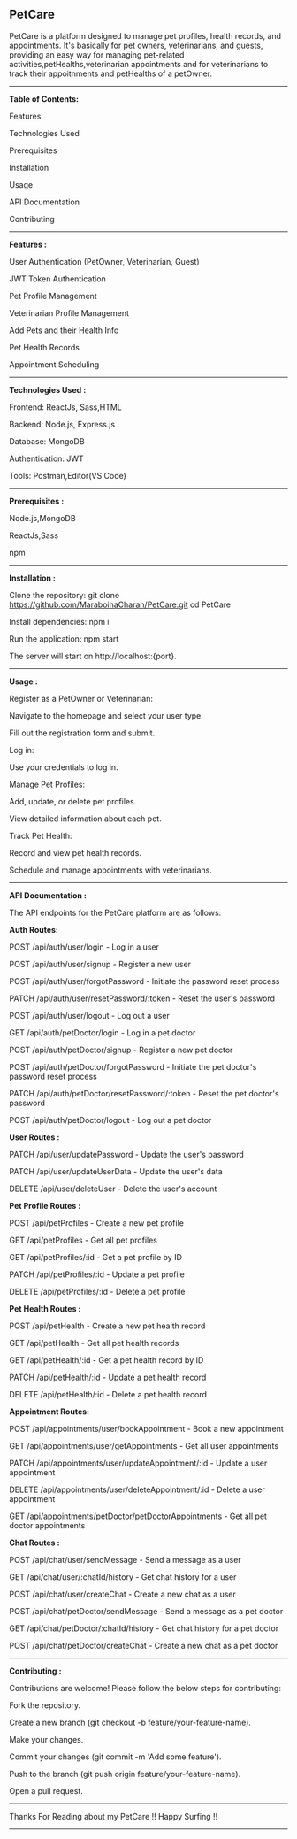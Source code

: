 **PetCare**
-------------------------------------------------------------------------------------------------------------------------------------------------------------------------------------------------------------------------------
PetCare is a  platform designed to manage pet profiles, health records, and appointments. It's basically for pet owners, veterinarians, and guests, providing an easy way for managing pet-related activities,petHealths,veterinarian appointments and for veterinarians to track their appoitnments and petHealths of a petOwner.

-------------------------------------------------------------------------------------------------------------------------------------------------------------------------------------------------------------------------------

**Table of Contents:**

Features 

Technologies Used

Prerequisites

Installation

Usage

API Documentation

Contributing

-------------------------------------------------------------------------------------------------------------------------------------------------------------------------------------------------------------------------------

**Features :**

User Authentication (PetOwner, Veterinarian, Guest)

JWT Token Authentication

Pet Profile Management

Veterinarian Profile Management

Add Pets and their Health Info

Pet Health Records

Appointment Scheduling

-------------------------------------------------------------------------------------------------------------------------------------------------------------------------------------------------------------------------------

**Technologies Used :**

Frontend: ReactJs, Sass,HTML

Backend: Node.js, Express.js

Database: MongoDB

Authentication: JWT

Tools: Postman,Editor(VS Code)

-------------------------------------------------------------------------------------------------------------------------------------------------------------------------------------------------------------------------------

**Prerequisites :**

Node.js,MongoDB

ReactJs,Sass

npm 

-------------------------------------------------------------------------------------------------------------------------------------------------------------------------------------------------------------------------------
 
**Installation :**

Clone the repository: git clone https://github.com/MaraboinaCharan/PetCare.git
cd PetCare

Install dependencies: npm i

Run the application: npm start

The server will start on http://localhost:{port}.

-------------------------------------------------------------------------------------------------------------------------------------------------------------------------------------------------------------------------------

**Usage :**

Register as a PetOwner or Veterinarian:

Navigate to the homepage and select your user type.

Fill out the registration form and submit.

Log in:

Use your credentials to log in.

Manage Pet Profiles:

Add, update, or delete pet profiles.

View detailed information about each pet.

Track Pet Health:

Record and view pet health records.

Schedule and manage appointments with veterinarians.

-------------------------------------------------------------------------------------------------------------------------------------------------------------------------------------------------------------------------------

**API Documentation :**

The API endpoints for the PetCare platform are as follows:

**Auth Routes:**

POST /api/auth/user/login - Log in a user

POST /api/auth/user/signup - Register a new user

POST /api/auth/user/forgotPassword - Initiate the password reset process

PATCH /api/auth/user/resetPassword/:token - Reset the user's password

POST /api/auth/user/logout - Log out a user

GET /api/auth/petDoctor/login - Log in a pet doctor

POST /api/auth/petDoctor/signup - Register a new pet doctor

POST /api/auth/petDoctor/forgotPassword - Initiate the pet doctor's password reset process

PATCH /api/auth/petDoctor/resetPassword/:token - Reset the pet doctor's password

POST /api/auth/petDoctor/logout - Log out a pet doctor

**User Routes :**

PATCH /api/user/updatePassword - Update the user's password

PATCH /api/user/updateUserData - Update the user's data

DELETE /api/user/deleteUser - Delete the user's account


**Pet Profile Routes :**

POST /api/petProfiles - Create a new pet profile

GET /api/petProfiles - Get all pet profiles

GET /api/petProfiles/:id - Get a pet profile by ID

PATCH /api/petProfiles/:id - Update a pet profile

DELETE /api/petProfiles/:id - Delete a pet profile


**Pet Health Routes :**

POST /api/petHealth - Create a new pet health record

GET /api/petHealth - Get all pet health records

GET /api/petHealth/:id - Get a pet health record by ID

PATCH /api/petHealth/:id - Update a pet health record

DELETE /api/petHealth/:id - Delete a pet health record


**Appointment Routes:**

POST /api/appointments/user/bookAppointment - Book a new appointment

GET /api/appointments/user/getAppointments - Get all user appointments

PATCH /api/appointments/user/updateAppointment/:id - Update a user appointment

DELETE /api/appointments/user/deleteAppointment/:id - Delete a user appointment

GET /api/appointments/petDoctor/petDoctorAppointments - Get all pet doctor appointments


**Chat Routes :**

POST /api/chat/user/sendMessage - Send a message as a user

GET /api/chat/user/:chatId/history - Get chat history for a user

POST /api/chat/user/createChat - Create a new chat as a user

POST /api/chat/petDoctor/sendMessage - Send a message as a pet doctor

GET /api/chat/petDoctor/:chatId/history - Get chat history for a pet doctor

POST /api/chat/petDoctor/createChat - Create a new chat as a pet doctor



-------------------------------------------------------------------------------------------------------------------------------------------------------------------------------------------------------------------------------

**Contributing :**

Contributions are welcome! Please follow the below steps for contributing:

Fork the repository.

Create a new branch (git checkout -b feature/your-feature-name).

Make your changes.

Commit your changes (git commit -m 'Add some feature').

Push to the branch (git push origin feature/your-feature-name).

Open a pull request.

-------------------------------------------------------------------------------------------------------------------------------------------------------------------------------------------------------------------------------

Thanks For Reading about my PetCare !! Happy Surfing !!


-------------------------------------------------------------------------------------------------------------------------------------------------------------------------------------------------------------------------------
